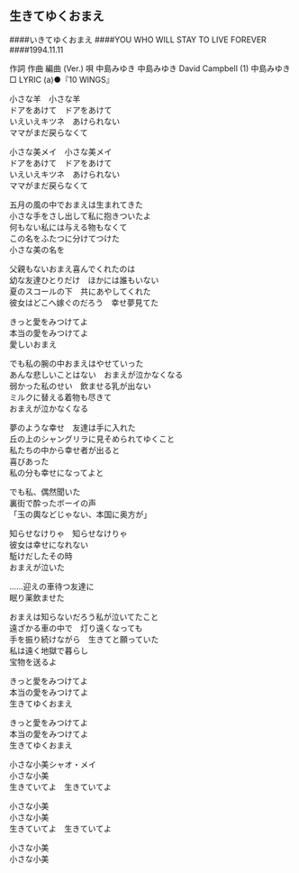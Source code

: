 ## 生きてゆくおまえ
####いきてゆくおまえ
####YOU WHO WILL STAY TO LIVE FOREVER
####1994.11.11


作詞  作曲  編曲 (Ver.)   唄
中島みゆき   中島みゆき   David Campbell (1)
中島みゆき
□ LYRIC (a)●『10 WINGS』

小さな羊　小さな羊   
ドアをあけて　ドアをあけて   
いえいえキツネ　あけられない   
ママがまだ戻らなくて   
   
小さな美メイ　小さな美メイ   
ドアをあけて　ドアをあけて   
いえいえキツネ　あけられない   
ママがまだ戻らなくて   
   
五月の風の中でおまえは生まれてきた   
小さな手をさし出して私に抱きついたよ   
何もない私には与える物もなくて   
この名をふたつに分けてつけた   
小さな美の名を   
   
父親もないおまえ喜んでくれたのは   
幼な友達ひとりだけ　ほかには誰もいない   
夏のスコールの下　共にあやしてくれた   
彼女はどこへ嫁ぐのだろう　幸せ夢見てた   
   
きっと愛をみつけてよ   
本当の愛をみつけてよ   
愛しいおまえ   
   
でも私の腕の中おまえはやせていった   
あんな悲しいことはない　おまえが泣かなくなる   
弱かった私のせい　飲ませる乳が出ない   
ミルクに替える着物も尽きて   
おまえが泣かなくなる   
   
夢のような幸せ　友達は手に入れた   
丘の上のシャングリラに見そめられてゆくこと   
私たちの中から幸せ者が出ると   
喜びあった   
私の分も幸せになってよと   
   
でも私、偶然聞いた   
裏街で酔ったボーイの声   
「玉の輿などじゃない、本国に奥方が」   
   
知らせなけりゃ　知らせなけりゃ   
彼女は幸せになれない   
駈けだしたその時   
おまえが泣いた   
   
……迎えの車待つ友達に   
眠り薬飲ませた   
   
おまえは知らないだろう私が泣いてたこと   
遠ざかる車の中で　灯り遠くなっても   
手を振り続けながら　生きてと願っていた   
私は遠く地獄で暮らし   
宝物を送るよ   
   
きっと愛をみつけてよ   
本当の愛をみつけてよ   
生きてゆくおまえ   
   
きっと愛をみつけてよ   
本当の愛をみつけてよ   
生きてゆくおまえ   
   
小さな小美シャオ・メイ   
小さな小美   
生きていてよ　生きていてよ   
   
小さな小美   
小さな小美   
生きていてよ　生きていてよ   
   
小さな小美   
小さな小美   